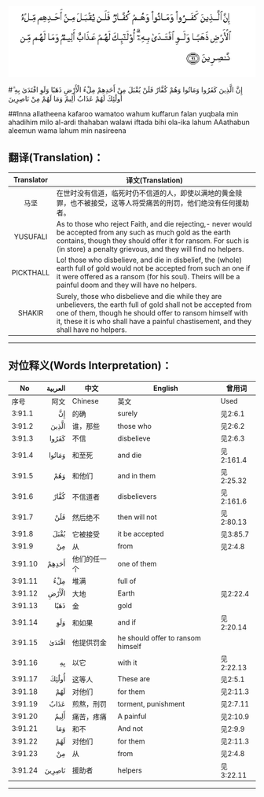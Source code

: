 ![003:091](images/003_091.gif)

#إِنَّ الَّذِينَ كَفَرُوا وَمَاتُوا وَهُمْ كُفَّارٌ فَلَنْ يُقْبَلَ مِنْ أَحَدِهِمْ مِلْءُ الْأَرْضِ ذَهَبًا وَلَوِ افْتَدَىٰ بِهِ ۗ أُولَٰئِكَ لَهُمْ عَذَابٌ أَلِيمٌ وَمَا لَهُمْ مِنْ نَاصِرِينَ 

##Inna allatheena kafaroo wamatoo wahum kuffarun falan yuqbala min ahadihim milo al-ardi thahaban walawi iftada bihi ola-ika lahum AAathabun aleemun wama lahum min nasireena 

## 翻译(Translation)：

| Translator | 译文(Translation)                                            |
| :--------: | ------------------------------------------------------------ |
|    马坚    | 在世时没有信道，临死时仍不信道的人，即使以满地的黄金赎罪，也不被接受，这等人将受痛苦的刑罚，他们绝没有任何援助者。 |
|  YUSUFALI  | As to those who reject Faith, and die rejecting,- never would be accepted from any such as much gold as the earth contains, though they should offer it for ransom. For such is (in store) a penalty grievous, and they will find no helpers. |
| PICKTHALL  | Lo! those who disbelieve, and die in disbelief, the (whole) earth full of gold would not be accepted from such an one if it were offered as a ransom (for his soul). Theirs will be a painful doom and they will have no helpers. |
|   SHAKIR   | Surely, those who disbelieve and die while they are unbelievers, the earth full of gold shall not be accepted from one of them, though he should offer to ransom himself with it, these it is who shall have a painful chastisement, and they shall have no helpers. |

---

## 对位释义(Words Interpretation)：

| No   | العربية | 中文    | English | 曾用词 |
| ---- | ------: | ------- | ------- | ------ |
| 序号 |    阿文 | Chinese | 英文    | Used   |
| 3:91.1  | إِنَّ     | 的确         | surely                            | 见2:6.1   |
| 3:91.2  | الَّذِينَ  | 谁，那些     | those who                         | 见2:6.2   |
| 3:91.3  | كَفَرُوا  | 不信         | disbelieve                        | 见2:6.3   |
| 3:91.4  | وَمَاتُوا | 和至死       | and die                           | 见2:161.4 |
| 3:91.5  | وَهُمْ    | 和他们       | and in them                       | 见2:25.32 |
| 3:91.6  | كُفَّارٌ   | 不信道者     | disbelievers                      | 见2:161.6 |
| 3:91.7  | فَلَنْ    | 然后绝不     | then will not                     | 见2:80.13 |
| 3:91.8  | يُقْبَلَ   | 它被接受     | it be accepted                    | 见3:85.7  |
| 3:91.9  | مِنْ     | 从           | from                              | 见2:4.8   |
| 3:91.10 | أَحَدِهِمْ  | 他们的任一个 | one of them                       |           |
| 3:91.11 | مِلْءُ    | 堆满         | full of                           |           |
| 3:91.12 | الْأَرْضِ  | 大地         | Earth                             | 见2:22.4  |
| 3:91.13 | ذَهَبًا   | 金           | gold                              |           |
| 3:91.14 | وَلَوِ    | 和如果       | and if                            | 见2:20.14 |
| 3:91.15 | افْتَدَىٰ  | 他提供罚金   | he should offer to ransom himself |           |
| 3:91.16 | بِهِ     | 以它         | with it                           | 见2:22.13 |
| 3:91.17 | أُولَٰئِكَ  | 这等人       | These are                         | 见2:5.1   |
| 3:91.18 | لَهُمْ    | 对他们       | for them                          | 见2:11.3  |
| 3:91.19 | عَذَابٌ   | 煎熬，刑罚   | torment, punishment               | 见2:7.11  |
| 3:91.20 | أَلِيمٌ   | 痛苦，疼痛   | A painful                         | 见2:10.9  |
| 3:91.21 | وَمَا    | 和不         | And not                           | 见2:9.9   |
| 3:91.22 | لَهُمْ    | 对他们       | for them                          | 见2:11.3  |
| 3:91.23 | مِنْ     | 从           | from                              | 见2:4.8   |
| 3:91.24 | نَاصِرِينَ | 援助者       | helpers                           | 见3:22.11 |

---
